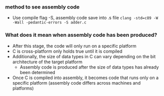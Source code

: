 ### method to see assembly code
- Use compile flag -S, assembly code save into .s file
`clang -std=c89 -W -Wall -pedantic-errors -S adder.c`


### What does it mean when assembly code has been produced?
- After this stage, the code will only run on a specific platform
- C is cross-platform only holds true until it is compiled
- Additionally, the size of data types in C can vary depending on the bit architecture of the target platform
    - Assembly code is produced after the size of data types has already been determined
- Once C is compiled into assembly, it becomes code that runs only on a specific platform (assembly code differs across machines and platforms)